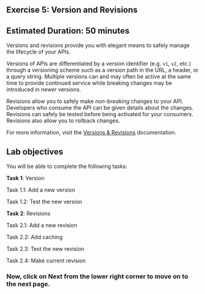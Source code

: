 ## Exercise 5:  Version and Revisions

## Estimated Duration: 50 minutes

Versions and revisions provide you with elegant means to safely manage the lifecycle of your APIs. 

Versions of APIs are differentiated by a version identifier (e.g. `v1`, `v2`, etc.) through a versioning scheme such as a version path in the URL, a header, or a query string. Multiple versions can and may often be active at the same time to provide continued service while breaking changes may be introduced in newer versions.

Revisions allow you to safely make _non-breaking_ changes to your API. Developers who consume the API can be given details about the changes. Revisions can safely be tested before being activated for your consumers. Revisions also allow you to rollback changes. 

For more information, visit the [Versions & Revisions](https://azure.microsoft.com/en-us/blog/versions-revisions) documentation.

## Lab objectives

You will be able to complete the following tasks:

**Task 1**: Version

Task 1.1: Add a new version

Task 1.2: Test the new version

**Task 2**: Revisions

Task 2.1: Add a new revision

Task 2.2: Add caching

Task 2.3: Test the new revision

Task 2.4: Make current revision


### Now, click on Next from the lower right corner to move on to the next page.
